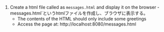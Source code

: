1. Create a html file called as `messages.html` and display it on the browser - messages.html`というhtmlファイルを作成し、ブラウザに表示する。
   - The contents of the HTML should only include some greetings
   - Access the page at: http://localhost:8080/messages.html



